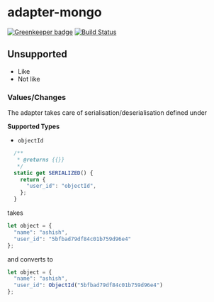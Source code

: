 # adapter-mongo

[![Greenkeeper badge](https://badges.greenkeeper.io/ITcutives/adapter-mongo.svg)](https://greenkeeper.io/) [![Build Status](https://travis-ci.org/ITcutives/adapter-mongo.svg?branch=master)](https://travis-ci.org/ITcutives/adapter-mongo)

## Unsupported

- Like
- Not like


### Values/Changes

The adapter takes care of serialisation/deserialisation defined under

**Supported Types**

- `objectId`


```js
  /**
   * @returns {{}}
   */
  static get SERIALIZED() {
    return {
      "user_id": "objectId",
    };
  }
```

takes

```js
let object = {
  "name": "ashish",
  "user_id": "5bfbad79df84c01b759d96e4"
};
```

and converts to

```js
let object = {
  "name": "ashish",
  "user_id": ObjectId("5bfbad79df84c01b759d96e4")
};
```
